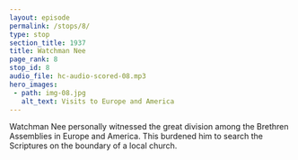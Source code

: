 ```yaml
---
layout: episode
permalink: /stops/8/
type: stop
section_title: 1937
title: Watchman Nee
page_rank: 8
stop_id: 8
audio_file: hc-audio-scored-08.mp3
hero_images:
 - path: img-08.jpg
   alt_text: Visits to Europe and America
---
```


Watchman Nee personally witnessed the great division among the Brethren Assemblies in Europe and America. This burdened him to search the Scriptures on the boundary of a local church.

<!---
倪柝聲親自見證了歐洲和美國弟兄會的分裂，促使他得著負擔搜尋聖經中關於地方召會的界限。
-->

<!--- TRANSCRIPT
Thank the Lord, in 1937, the opportunity opened up for Watchman Nee to stop by Manila on his way to England. That year was a pivotal moment in Brother Nee's life. Earlier, he had visited the Brethren Assemblies in Europe and America and personally witnessed the great division among them. In one city, there was often a Brethren assembly on one street and another Brethren assembly on another street. In Vancouver alone, there were 30 independent assemblies, none of them having anything to do with the others. 

Brother Nee returned to China with a heavy burden in his spirit. He searched the Scriptures to study the boundary of a local church. By the time he came to Manila in July 1937, he was very clear that the boundary of a local church is the boundary of the city where the local church is located. This ground, he believed, was essential to preserving oneness and avoiding division among believers.  

感謝主於1937年給了倪柝聲機會在前往英國時途經馬尼拉。那一年是倪弟兄人生的一大轉捩點。他前段日子訪問了歐洲的弟兄會和美國，親自見證他們當中的極大分裂。在一個城市裏通常是一條街道有弟兄會，接著另一條街道又有另一個弟兄會。單單溫哥華市就有三十個自由團體，同時這些團體彼此是全然沒有聯系的。

倪弟兄靈裏帶著沉重的負擔回到中國。他研讀聖經中關於地方召會的界限，因此1937年七月來到馬尼拉時，他已經對於一個地方召會的界限就是一個地方召會所處之城市的界限有清楚的看見。他相信這個立場對於保守合一和避免信徒中間的分裂是極其重要的。
-->